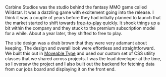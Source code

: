Carbine Studios was the studio behind the fantasy MMO game called Wildstar. It was a dazzling game with excitement going into the release. I think it was a couple of years before they had initially planned to launch that the market started to shift towards [free-to-play](https://en.wikipedia.org/wiki/Free-to-play) quickly. It shook things up a bit within the company and they stuck to the premium subscription model for a while. About a year later, they shifted to free to play.

The site design was a drab brown that they were very adamant about keeping. The design and overall look were effortless and straightforward. We built this out in [Moveable Type](https://movabletype.org/) and used our custom set of CSS utility classes that we shared across projects. I was the lead developer at the time, so I oversaw the project and I also built out the backend for fetching data from our jobs board and displaying it on the front end.
